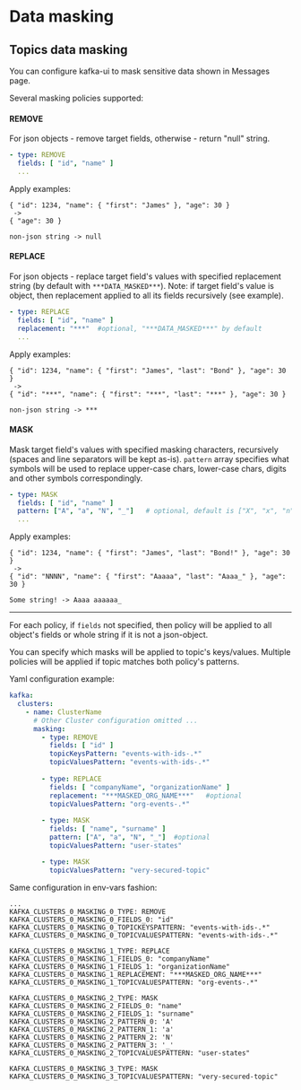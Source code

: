 # Data masking

## Topics data masking

You can configure kafka-ui to mask sensitive data shown in Messages page.

Several masking policies supported:

#### REMOVE

For json objects - remove target fields, otherwise - return "null" string.

```yaml
- type: REMOVE
  fields: [ "id", "name" ]
  ...
```

Apply examples:

```
{ "id": 1234, "name": { "first": "James" }, "age": 30 } 
 ->
{ "age": 30 } 
```

```
non-json string -> null
```

#### REPLACE

For json objects - replace target field's values with specified replacement string (by default with `***DATA_MASKED***`). Note: if target field's value is object, then replacement applied to all its fields recursively (see example).

```yaml
- type: REPLACE
  fields: [ "id", "name" ]
  replacement: "***"  #optional, "***DATA_MASKED***" by default
  ...
```

Apply examples:

```
{ "id": 1234, "name": { "first": "James", "last": "Bond" }, "age": 30 } 
 ->
{ "id": "***", "name": { "first": "***", "last": "***" }, "age": 30 } 
```

```
non-json string -> ***
```

#### MASK

Mask target field's values with specified masking characters, recursively (spaces and line separators will be kept as-is). `pattern` array specifies what symbols will be used to replace upper-case chars, lower-case chars, digits and other symbols correspondingly.

```yaml
- type: MASK
  fields: [ "id", "name" ]
  pattern: ["A", "a", "N", "_"]   # optional, default is ["X", "x", "n", "-"]
  ...
```

Apply examples:

```
{ "id": 1234, "name": { "first": "James", "last": "Bond!" }, "age": 30 } 
 ->
{ "id": "NNNN", "name": { "first": "Aaaaa", "last": "Aaaa_" }, "age": 30 } 
```

```
Some string! -> Aaaa aaaaaa_
```

***

For each policy, if `fields` not specified, then policy will be applied to all object's fields or whole string if it is not a json-object.

You can specify which masks will be applied to topic's keys/values. Multiple policies will be applied if topic matches both policy's patterns.

Yaml configuration example:

```yaml
kafka:
  clusters:
    - name: ClusterName
      # Other Cluster configuration omitted ... 
      masking:
        - type: REMOVE
          fields: [ "id" ]
          topicKeysPattern: "events-with-ids-.*"
          topicValuesPattern: "events-with-ids-.*"
          
        - type: REPLACE
          fields: [ "companyName", "organizationName" ]
          replacement: "***MASKED_ORG_NAME***"   #optional
          topicValuesPattern: "org-events-.*"
        
        - type: MASK
          fields: [ "name", "surname" ]
          pattern: ["A", "a", "N", "_"]  #optional
          topicValuesPattern: "user-states"

        - type: MASK
          topicValuesPattern: "very-secured-topic"
```

Same configuration in env-vars fashion:

```
...
KAFKA_CLUSTERS_0_MASKING_0_TYPE: REMOVE
KAFKA_CLUSTERS_0_MASKING_0_FIELDS_0: "id"
KAFKA_CLUSTERS_0_MASKING_0_TOPICKEYSPATTERN: "events-with-ids-.*"
KAFKA_CLUSTERS_0_MASKING_0_TOPICVALUESPATTERN: "events-with-ids-.*"

KAFKA_CLUSTERS_0_MASKING_1_TYPE: REPLACE
KAFKA_CLUSTERS_0_MASKING_1_FIELDS_0: "companyName"
KAFKA_CLUSTERS_0_MASKING_1_FIELDS_1: "organizationName"
KAFKA_CLUSTERS_0_MASKING_1_REPLACEMENT: "***MASKED_ORG_NAME***"
KAFKA_CLUSTERS_0_MASKING_1_TOPICVALUESPATTERN: "org-events-.*"

KAFKA_CLUSTERS_0_MASKING_2_TYPE: MASK
KAFKA_CLUSTERS_0_MASKING_2_FIELDS_0: "name"
KAFKA_CLUSTERS_0_MASKING_2_FIELDS_1: "surname"
KAFKA_CLUSTERS_0_MASKING_2_PATTERN_0: 'A'
KAFKA_CLUSTERS_0_MASKING_2_PATTERN_1: 'a'
KAFKA_CLUSTERS_0_MASKING_2_PATTERN_2: 'N'
KAFKA_CLUSTERS_0_MASKING_2_PATTERN_3: '_'
KAFKA_CLUSTERS_0_MASKING_2_TOPICVALUESPATTERN: "user-states"

KAFKA_CLUSTERS_0_MASKING_3_TYPE: MASK
KAFKA_CLUSTERS_0_MASKING_3_TOPICVALUESPATTERN: "very-secured-topic"
```
